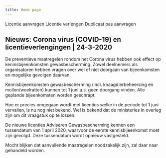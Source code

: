 ```yaml
---
title: Home page
---
```


<link-container>
<link-button to="/licenties/licentie-aanvragen">Licentie aanvragen</link-button>
<link-button to="/licenties/licentie-verlengen">Licentie verlengen</link-button>
<link-button to="/mijn-bureau-erkenningen/duplicaat-pas-aanvragen">Duplicaat pas aanvragen</link-button>
</link-container>

## Nieuws: Corona virus (COVID-19) en licentieverlengingen | 24-3-2020

De preventieve maatregelen rondom het Corona virus hebben ook effect op kennisbijeenkomsten gewasbescherming. Zowel deelnemers als organisatoren hebben vragen over wel of niet doorgaan van bijeenkomsten en mogelijke gevolgen daarvan.

Kennisbijeenkomsten gewasbescherming (incl. knaagdierbeheersing en mollen/woelratten) kunnen tot 1 juni a.s. geen doorgang vinden. Alle geplande bijeenkomsten worden geschrapt.

Hoe er precies omgegaan wordt met licenties welke in de periode tot 1 juni vervallen, is nu nog niet bekend. Wel is bekend dat de ministeries in overleg zijn om dit vraagstuk op te lossen.

De nieuwe licenties Adviseren Gewasbescherming kennen een tussendatum van 1 april 2020, waarvoor de eerste kennisbijeenkomst moet zijn gevolgd. Deze tussendatum wordt opnieuw vastgesteld.

Mocht blijken dat aanvullende maatregelen noodzakelijk zijn, zal daar naar gehandeld worden.
